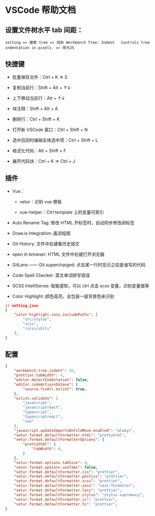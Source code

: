 # VSCode 帮助文档

## 设置文件树水平 tab 间距：

```text
setting => 搜索 tree => 找到 Workbench Tree: Indent   Controls tree indentation in pixels. => 改为25
```

## 快捷键

- 批量保存文件：Ctrl + K => S

- 复制当前行：Shift + Alt + ↑↓

- 上下移动当前行：Alt + ↑↓

- 块注释：Shift + Alt + A

- 删除行：Ctrl + Shift + K

- 打开新 VSCode 窗口：Ctrl + Shift + N

- 选中后同时编辑全体选中项：Ctrl + Shift + L

- 格式化代码：Alt + Shift + F

- 展开代码块：Ctrl + K => Ctrl + J

## 插件

- Vue：

    - vetur：识别 vue 模板

    - vue-helper：Ctrl template 上的变量可索引

- Auto Rename Tag: 修改 HTML 开标签时，自动同步修改闭标签

- Draw.io Integration: 画流程图

- Git History: 文件中右键看历史提交

- open in browser: HTML 文件中右键打开浏览器

- GitLens —— Git supercharged: 点击某一行时显示之前是谁写的代码

- Code Spell Checker: 英文单词拼写错误

- SCSS IntelliSense: 智能感知，可以 ctrl 点击 scss 变量，识别变量值等

- Color Highlight: 颜色高亮，会包装一层背景色来识别

```json
// setting.json
{
    "color-highlight.sass.includePaths": [
        "src/styles", 
        "scss",
        "/scss/utils"
    ],
}
```

## 配置

```json
{
    "workbench.tree.indent": 16,
    "prettier.tabWidth": 4,
    "editor.detectIndentation": false,
    "editor.codeActionsOnSave": {
        "source.fixAll.eslint": true,
    },
    "eslint.validate": [
        "javascript",
        "javascriptreact",
        "typescript",
        "typescriptreact",
        "vue"
    ],
    "javascript.updateImportsOnFileMove.enabled": "always",
    "vetur.format.defaultFormatter.html": "prettyhtml",
    "vetur.format.defaultFormatterOptions": {
        "prettyhtml": {
            "tabWidth": 4,
        }
    },
    "vetur.format.options.tabSize": 4,
    "vetur.format.options.useTabs": false,
    "vetur.format.defaultFormatter.css": "prettier",
    "vetur.format.defaultFormatter.postcss": "prettier",
    "vetur.format.defaultFormatter.scss": "prettier",
    "vetur.format.defaultFormatter.sass": "sass-formatter",
    "vetur.format.defaultFormatter.less": "prettier",
    "vetur.format.defaultFormatter.stylus": "stylus-supremacy",
    "vetur.format.defaultFormatter.js": "prettier",
    "vetur.format.defaultFormatter.ts": "prettier",
}
```